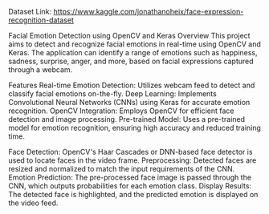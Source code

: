 Dataset Link: https://www.kaggle.com/jonathanoheix/face-expression-recognition-dataset


Facial Emotion Detection using OpenCV and Keras
Overview
This project aims to detect and recognize facial emotions in real-time using OpenCV and Keras. The application can identify a range of emotions such as happiness, sadness, surprise, anger, and more, based on facial expressions captured through a webcam.

Features
Real-time Emotion Detection: Utilizes webcam feed to detect and classify facial emotions on-the-fly.
Deep Learning: Implements Convolutional Neural Networks (CNNs) using Keras for accurate emotion recognition.
OpenCV Integration: Employs OpenCV for efficient face detection and image processing.
Pre-trained Model: Uses a pre-trained model for emotion recognition, ensuring high accuracy and reduced training time.

Face Detection: OpenCV's Haar Cascades or DNN-based face detector is used to locate faces in the video frame.
Preprocessing: Detected faces are resized and normalized to match the input requirements of the CNN.
Emotion Prediction: The pre-processed face image is passed through the CNN, which outputs probabilities for each emotion class.
Display Results: The detected face is highlighted, and the predicted emotion is displayed on the video feed.
